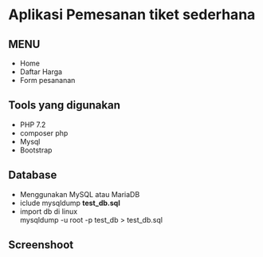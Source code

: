 # Aplikasi Pemesanan tiket sederhana

## MENU

- Home
- Daftar Harga
- Form pesananan

## Tools yang digunakan

- PHP 7.2
- composer php
- Mysql
- Bootstrap

## Database

- Menggunakan MySQL atau MariaDB
- iclude mysqldump **test_db.sql**
- import db di linux  
  mysqldump -u root -p test_db > test_db.sql

## Screenshoot

